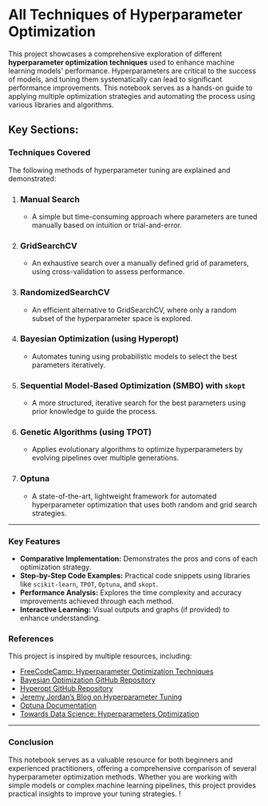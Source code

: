 # All Techniques of Hyperparameter Optimization
This project showcases a comprehensive exploration of different **hyperparameter optimization techniques** used to enhance machine learning models' performance. Hyperparameters are critical to the success of models, and tuning them systematically can lead to significant performance improvements. This notebook serves as a hands-on guide to applying multiple optimization strategies and automating the process using various libraries and algorithms.
## Key Sections:
### Techniques Covered
The following methods of hyperparameter tuning are explained and demonstrated:

1. ### **Manual Search**
   - A simple but time-consuming approach where parameters are tuned manually based on intuition or trial-and-error.

2. ### **GridSearchCV**
   - An exhaustive search over a manually defined grid of parameters, using cross-validation to assess performance.

3. ### **RandomizedSearchCV**
   - An efficient alternative to GridSearchCV, where only a random subset of the hyperparameter space is explored.

4. ### **Bayesian Optimization (using Hyperopt)**
   - Automates tuning using probabilistic models to select the best parameters iteratively.

5. ### **Sequential Model-Based Optimization (SMBO) with `skopt`**
   - A more structured, iterative search for the best parameters using prior knowledge to guide the process.

6. ### **Genetic Algorithms (using TPOT)**
   - Applies evolutionary algorithms to optimize hyperparameters by evolving pipelines over multiple generations.

7. ### **Optuna**
   - A state-of-the-art, lightweight framework for automated hyperparameter optimization that uses both random and grid search strategies.

---

### Key Features
- **Comparative Implementation:** Demonstrates the pros and cons of each optimization strategy.
- **Step-by-Step Code Examples:** Practical code snippets using libraries like `scikit-learn`, `TPOT`, `Optuna`, and `skopt`.
- **Performance Analysis:** Explores the time complexity and accuracy improvements achieved through each method.
- **Interactive Learning:** Visual outputs and graphs (if provided) to enhance understanding.


### References
This project is inspired by multiple resources, including:
- [FreeCodeCamp: Hyperparameter Optimization Techniques](https://www.freecodecamp.org/news/hyperparameter-optimization-techniques-machine-learning/)
- [Bayesian Optimization GitHub Repository](https://github.com/fmfn/BayesianOptimization)
- [Hyperopt GitHub Repository](https://github.com/hyperopt/hyperopt)
- [Jeremy Jordan’s Blog on Hyperparameter Tuning](https://www.jeremyjordan.me/hyperparameter-tuning/)
- [Optuna Documentation](https://optuna.org/)
- [Towards Data Science: Hyperparameters Optimization](https://towardsdatascience.com/hyperparameters-optimization-526348bb8e2d)

---

### Conclusion
This notebook serves as a valuable resource for both beginners and experienced practitioners, offering a comprehensive comparison of several hyperparameter optimization methods. Whether you are working with simple models or complex machine learning pipelines, this project provides practical insights to improve your tuning strategies.
!
